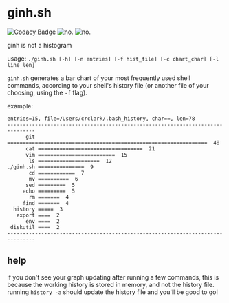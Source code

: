 # ginh.sh

[![Codacy Badge](https://api.codacy.com/project/badge/Grade/b6429fde76ae4e529ec53f6ee613fcea)](https://app.codacy.com/app/crclark96/ginh?utm_source=github.com&utm_medium=referral&utm_content=crclark96/ginh&utm_campaign=Badge_Grade_Dashboard)
![no.](https://img.shields.io/github/last-commit/crclark96/ginh.svg?style=popout)
![no.](https://img.shields.io/github/languages/top/crclark96/ginh.svg?colorB=purple&style=popout)


ginh is not a histogram

usage: `./ginh.sh [-h] [-n entries] [-f hist_file] [-c chart_char] [-l line_len]`

`ginh.sh` generates a bar chart of your most frequently used shell commands,
according to your shell's history file (or another file of your choosing, using
the `-f` flag). 

example:

```
entries=15, file=/Users/crclark/.bash_history, char==, len=78
-------------------------------------------------------------------------------
      git =================================================================  40
      cat ==================================  21
      vim =========================  15
       ls ====================  12
./ginh.sh ===============  9
       cd ============  7
       mv ==========  6
      sed =========  5
     echo =========  5
       rm =======  4
     find =======  4
  history =====  3
   export ====  2
      env ====  2
 diskutil ====  2
-------------------------------------------------------------------------------
```

## help

if you don't see your graph updating after running a few commands, this is 
  because the working history is stored in memory, and not the history file.
  running `history -a` should update the history file and you'll be good to 
  go!
